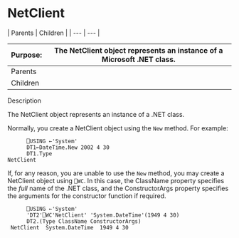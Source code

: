 




<h1 class="heading"><span class="name">NetClient</span></h1>
| Parents | Children |
| --- | ---  |

| Purpose: | The NetClient object represents an instance of a Microsoft .NET class. |
| --- | ---  |
| Parents |  |
| Children |  |


Description


The NetClient object represents an instance of a .NET class.



Normally, you create a NetClient object using the `New` method. For example:
```apl
      ⎕USING ←'System'
      DT1←DateTime.New 2002 4 30
      DT1.Type
NetClient
```


If, for any reason, you are unable to use the `New` method, you may create a NetClient object using  `⎕WC`. In this case, the ClassName property specifies the *full* name of the .NET class, and the ConstructorArgs property specifies the arguments for the constructor function if required.
```apl
      ⎕USING ←'System'
      'DT2'⎕WC'NetClient' 'System.DateTime'(1949 4 30)
      DT2.(Type ClassName ConstructorArgs)
 NetClient  System.DateTime  1949 4 30
```


